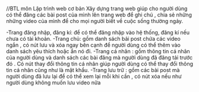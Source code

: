 //BTL môn Lập trình web cơ bản
Xây dựng trang web giúp cho người dùng có thể đăng các bài post của mình lên trang web để ghi chú , chia sẻ những những video của mình để cho mọi người biết về cuộc sống thường ngảy.

-Trang đăng nhập, đăng kí: để có thể đăng nhập vào hệ thống, đăng kí nếu chưa có tài khoản.
-Trang chủ: gồm danh sách bải post chứa các video ngắn , có nút lưu và xóa ngay bên cạnh để người dùng có thể thêm vào danh sách yêu thích hoặc ẩn nó đi.
-Trang cá nhân : gồm thông tin cá nhân của người dùng và danh sách các bài đăng mà người dùng đã đăng tải trước đó . Có nút thay đổi thông tin cá nhân giúp người dùng có thể thay đổi thông tin cá nhân cũng như là mật khẩu.
-Trang lưu trữ : gồm các bài post mà người dùng đã lưu lại để có thể xem lại mỗi khi cần , có nút xóa nếu như người dùng không muốn lưu video nữa 

